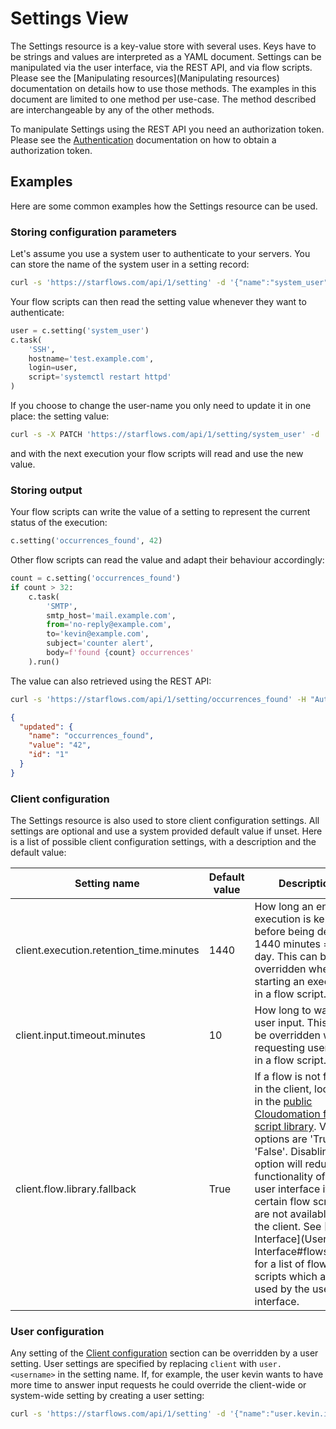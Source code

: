# Settings View

The Settings resource is a key-value store with several uses.
Keys have to be strings and values are interpreted as a YAML document. Settings can be manipulated via the user interface, via the REST API, and via flow scripts. Please see the [Manipulating resources](Manipulating resources) documentation on details how to use those methods. The examples in this document are limited to one method per use-case. The method described are interchangeable by any of the other methods.

To manipulate Settings using the REST API you need an authorization token. Please see the [Authentication](Authentication#restapi) documentation on how to obtain a authorization token.

## Examples

Here are some common examples how the Settings resource can be used.

### Storing configuration parameters

Let's assume you use a system user to authenticate to your servers. You can store the name of the system user in a setting record:

```bash
curl -s 'https://starflows.com/api/1/setting' -d '{"name":"system_user","value":"user123"}' -H "Authorization: $TOKEN"
```

Your flow scripts can then read the setting value whenever they want to authenticate:

```python
user = c.setting('system_user')
c.task(
    'SSH',
    hostname='test.example.com',
    login=user,
    script='systemctl restart httpd'
)
```

If you choose to change the user-name you only need to update it in one place: the setting value:

```bash
curl -s -X PATCH 'https://starflows.com/api/1/setting/system_user' -d '{value":"user789"}' -H "Authorization: $TOKEN"
```

and with the next execution your flow scripts will read and use the new value.

### Storing output

Your flow scripts can write the value of a setting to represent the current status of the execution:

```python
c.setting('occurrences_found', 42)
```

Other flow scripts can read the value and adapt their behaviour accordingly:

```python
count = c.setting('occurrences_found')
if count > 32:
    c.task(
        'SMTP',
        smtp_host='mail.example.com',
        from='no-reply@example.com',
        to='kevin@example.com',
        subject='counter alert',
        body=f'found {count} occurrences'
    ).run()
```

The value can also retrieved using the REST API:

```bash
curl -s 'https://starflows.com/api/1/setting/occurrences_found' -H "Authorization: $TOKEN" | jq .
```

```json
{
  "updated": {
    "name": "occurrences_found",
    "value": "42",
    "id": "1"
  }
}
```

### Client configuration

The Settings resource is also used to store client configuration settings. All settings are optional and use a system provided default value if unset. Here is a list of possible client configuration settings, with a description and the default value:

Setting name | Default value | Description
--- | --- | ---
client.execution.retention_time.minutes | 1440 | How long an ended execution is kept before being deleted. 1440 minutes = 1 day. This can be overridden when starting an execution in a flow script.
client.input.timeout.minutes | 10 | How long to wait for user input. This can be overridden when requesting user input in a flow script.
client.flow.library.fallback | True | If a flow is not found in the client, look for it in the [public Cloudomation flow script library](https://github.com/starflows/library). Valid options are 'True' and 'False'. Disabling this option will reduce the functionality of the user interface if certain flow scripts are not available in the client. See [User Interface](User Interface#flowscripts) for a list of flow scripts which are used by the user interface.

### User configuration

Any setting of the [Client configuration](#clientconfiguration) section can be overridden by a user setting. User settings are specified by replacing `client` with `user.<username>` in the setting name. If, for example, the user kevin wants to have more time to answer input requests he could override the client-wide or system-wide setting by creating a user setting:

```bash
curl -s 'https://starflows.com/api/1/setting' -d '{"name":"user.kevin.input.timeout.minutes","value":60}' -H "Authorization: $TOKEN"
```
